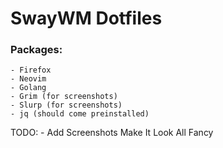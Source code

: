 # SwayWM Dotfiles

### Packages: 
    - Firefox
    - Neovim
    - Golang
    - Grim (for screenshots)
    - Slurp (for screenshots)
    - jq (should come preinstalled)

TODO:
    - Add Screenshots Make It Look All Fancy 
